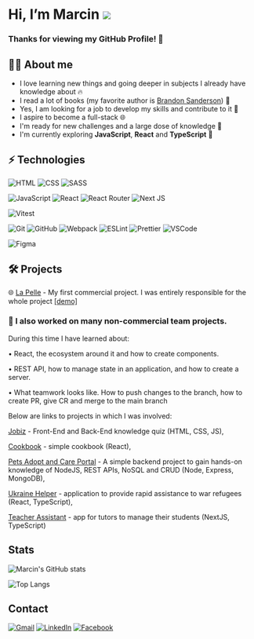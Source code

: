 # Hi, I’m Marcin ![](https://user-images.githubusercontent.com/18350557/176309783-0785949b-9127-417c-8b55-ab5a4333674e.gif) 
 ### Thanks for viewing my GitHub Profile! :hugs:
 
 ## :frowning_man: About me
 - I love learning new things and going deeper in subjects I already have knowledge about :fire:
 - I read a lot of books (my favorite author is [Brandon Sanderson](https://www.brandonsanderson.com/)) :book:
 - Yes, I am looking for a job to develop my skills and contribute to it :hammer:
 - I aspire to become a full-stack :globe_with_meridians:
 - I'm ready for new challenges and a large dose of knowledge :muscle:
 - I'm currently exploring **JavaScript**, **React** and **TypeScript** :eyes:


## ⚡  Technologies
![HTML](https://img.shields.io/badge/HTML-orange?logo=html5&logoColor=white&style=flat)
![CSS](https://img.shields.io/badge/CSS-blue?logo=css3&style=flat)
![SASS](https://img.shields.io/badge/Sass-pink?logo=sass&logoColor=white&style=flat)

![JavaScript](https://img.shields.io/badge/JavaScript-yellow?logo=javascript&logoColor=white&style=flat) 
![React](https://img.shields.io/badge/React-black?logo=react&logoColor=white&style=flat) 
![React Router](https://img.shields.io/badge/ReactRouter-black?logo=React-Router&logoColor=white&style=flat)
![Next JS](https://img.shields.io/badge/Next-black?style=for-the-badge&logo=next.js&logoColor=white&style=flat)

![Vitest](https://img.shields.io/badge/vitest-%23646CFF.svg?style=for-the-badge&logo=vitest&logoColor=white&style=flat)

![Git](https://img.shields.io/badge/Git-red?logo=git&logoColor=white&style=flat)
![GitHub](https://img.shields.io/badge/GitHub-gray?logo=github&logoColor=white&style=flat) 
![Webpack](https://img.shields.io/badge/Webpack-blue?logo=webpack&logoColor=white&style=flat)
![ESLint](https://img.shields.io/badge/ESLint-purple?logo=eslint&logoColor=white&style=flat)
![Prettier](https://img.shields.io/badge/Prettier-24292e?logo=prettier&logoColor=white&style=flat)
![VSCode](https://img.shields.io/badge/VSCode-blue?logo=Visual-Studio-Code&logoColor=white&style=flat)

![Figma](https://img.shields.io/badge/Figma-%23F24E1E?logo=Figma&logoColor=wihte&style=flat)

## :hammer_and_wrench:  Projects 

:globe_with_meridians: [La Pelle](https://github.com/MarcinKukulka/LaPelle) - My first commercial project. I was entirely responsible for
the whole project [[demo]](https://gracious-shaw-d6a8c3.netlify.app/) 



### :notebook_with_decorative_cover: I also worked on many non-commercial team projects.

During this time I have learned about:

•	React, the ecosystem around it and how to create components.

•	REST API, how to manage state in an application, and how to create a server.

• What teamwork looks like. How to push changes to the branch, how to create PR, give CR and merge to the main branch

Below are links to projects in which I was involved:

[Jobiz](https://github.com/CodersCampCrew/Jobiz) - Front-End and Back-End knowledge quiz (HTML, CSS, JS),

[Cookbook](https://github.com/CodersCampCrew/Cookbook) - simple cookbook (React),

[Pets Adopt and Care Portal](https://github.com/CodersCampCrew/CodersCamp2021-ProjectServerSideJavaScript-PetsAdoptAndCarePortal) - A simple backend project to gain hands-on knowledge of NodeJS, REST APIs, NoSQL and CRUD (Node, Express, MongoDB),

[Ukraine Helper](https://github.com/CodersCampCrew/Ukraine-helper) - application to provide rapid assistance to war refugees (React, TypeScript),

[Teacher Assistant](https://github.com/CodersCampCrew/Teacher-Assistant) - app for tutors to manage their students (NextJS, TypeScript)

## Stats
![Marcin's GitHub stats](https://github-readme-stats-marcinkukulka.vercel.app/api?username=MarcinKukulka&show_icons=true&theme=transparent&hide=stars)

![Top Langs](https://github-readme-stats-marcinkukulka.vercel.app/api/top-langs/?username=MarcinKukulka&layout=compact&size_weight=0.5&count_weight=0.5)

## Contact  
[![Gmail](https://img.shields.io/badge/Gmail-D14836?style=for-the-badge&logo=gmail&logoColor=white)][URLemail] 
[![LinkedIn](https://img.shields.io/badge/linkedin-%230077B5.svg?style=for-the-badge&logo=linkedin&logoColor=white)][URLlinkedin] 
[![Facebook](https://img.shields.io/badge/Facebook-%231877F2.svg?style=for-the-badge&logo=Facebook&logoColor=white)][URLfacebook]

[URLemail]:mailto:marcinkukulka@gmail.com
[URLlinkedin]:https://www.linkedin.com/in/marcin-kuku%C5%82ka-973b3a1b7/
[URLfacebook]:https://www.facebook.com/marcinkukulka
